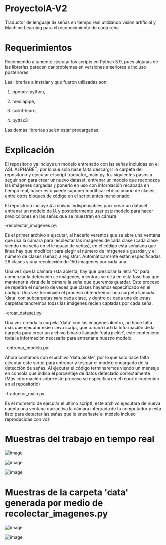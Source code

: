 # ProyectoIA-V2
Traductor de lenguaje de señas en tiempo real utilizando visión artificial y Machine Learning para el reconocimiento de cada seña

# Requerimientos
Recomiendo altamente ejecutar los scripts en Python 3.9, pues algunas de las librerías parecen dar problemas en versiones anteriores e incluso posteriores

Las librerias a instalar y que fueron utilizadas son:

1. opencv-python,

2. mediapipe,

3. scikit-learn,

4. pyttsx3

Las demás librerías suelen estar precargadas

# Explicación
El repositorio ya incluye un modelo entrenado con las señas incluidas en el ASL ALPHABET, por lo que solo hace falta descargar la carpeta del repositorio y ejecutar el script traductor_main.py, los siguientes pasos a seguir son para crear un nuevo dataset, entrenar un modelo que reconozca las imágenes cargadas y ponerlo en uso con información recabada en tiempo real, hacer esto puede suponer modificar el diccionario de clases, entre otros bloques de código en el script antes mencionado.

El repositorio incluye 4 archivos indispensables para crear un dataset, entrenar un modelo de IA y posteriormente usar este modelo para hacer predicciones en las señas que se muestran en cámara

-recolectar_imagenes.py: 

Es el primer archivo a ejecutar, al hacerlo veremos que se abre una ventana que usa la cámara para recolectar las imagenes de cada clase (cada clase siendo una seña en el lenguaje de señas), en el código está señalada que linea hay que modificar para elegir el número de imagenes a guardar, y el número de clases (señas) a registrar. Automaticamente están especificadas 26 clases y una recolección de 150 imagenes por cada una.

Una vez que la cámara esta abierta, hay que presionar la letra 'Q' para comenzar la detección de imágenes, mientras se está en esta fase hay que mantener a vista de la cámara la seña que queremos guardar. Este proceso se repetirá el número de veces que clases hayamos especificado en el código. Una vez terminado el proceso obtendremos una carpeta llamada 'data' con subcarpetas para cada clase, y dentro de cada una de estas carpetas tendremos todas las imágenes recien captadas por cada seña.

-crear_dataset.py:

Una vez creada la carpeta 'data' con las imágenes dentro, no hace falta más que ejecutar este nuevo script, que tomará toda la información de la carpeta para crear un archivo binario llamado 'data.pickle', este conteniene toda la información necesaria para entrenar a nuestro modelo.

-entrenar_modelo.py:

Ahora contamos con el archivo 'data.pickle', por lo que solo hace falta ejecutar este script para entrenar y testear el modelo encargado de la detección de señas. Al ejecutar el código terminaremos viendo un mensaje en consola que indica el porcentaje de datos detectado correctamente (Más información sobre este proceso se especifica en el reporte contenido en el repositorio)

-traductor_main.py:

Es el momento de ejecutar el ultimo script!, este archivo ejecutará de nueva cuenta una ventana que activa la cámara integrada de tu computador y está listo para detectar las señas que le enseñaste al modelo incluso reproducidas con voz

# Muestras del trabajo en tiempo real
![image](https://github.com/user-attachments/assets/01244b66-5dc0-4302-b150-5d4757227ecd)

![image](https://github.com/user-attachments/assets/2a42301e-9120-4067-9d31-9c75fcf47fe9)

![image](https://github.com/user-attachments/assets/1a624db3-f339-4c23-a0cc-a16a2407a22b)

# Muestras de la carpeta 'data' generada por medio de recolectar_imagenes.py

![image](https://github.com/user-attachments/assets/6e292cfe-a22b-4d7e-a45a-b9afb5f66b66)

![image](https://github.com/user-attachments/assets/0325026e-67e4-48cf-bbac-2bb5439c056c)

